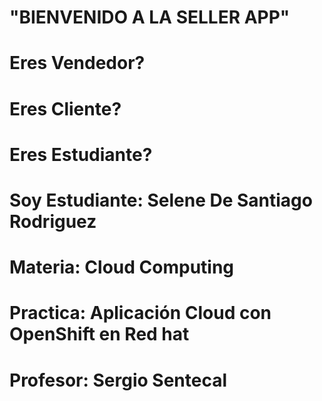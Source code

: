 #                                                             "BIENVENIDO A LA SELLER APP"
# Eres Vendedor?
# Eres Cliente?
# Eres Estudiante?





# Soy Estudiante: Selene De Santiago Rodriguez
# Materia: Cloud Computing
# Practica: Aplicación Cloud con OpenShift en Red hat
# Profesor: Sergio Sentecal
